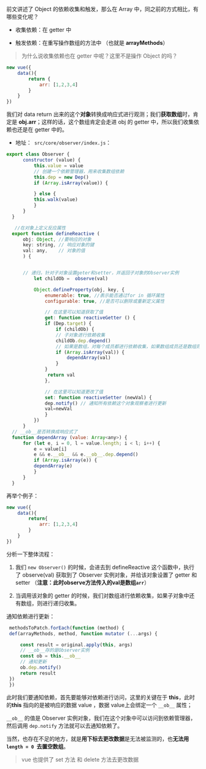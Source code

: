 前文讲述了 Object 的依赖收集和触发，那么在 Array 中，同之前的方式相比，有哪些变化呢？

- 收集依赖：在 getter 中

- 触发依赖：在重写操作数组的方法中 （也就是 **arrayMethods**）

> 为什么说收集依赖也在 getter 中呢？这里不是操作 Object 的吗？

```js
new vue({
    data(){
        return {
            arr: [1,2,3,4]
        }
    }
})
```

我们对 data  return 出来的这个**对象**转换成响应式进行观测；我们**获取数组**时，肯定是 **obj.arr**；这样的话，这个数组肯定会走进 obj 的 getter 中，所以我们收集依赖也还是在 getter 中的。

- 地址：` src/core/observer/index.js`：

```js
export class Observer {
      constructor (value) {
          this.value = value
          // 创建一个依赖管理器，用来收集数组依赖
          this.dep = new Dep()    
          if (Array.isArray(value)) {

          } else {
          this.walk(value)
          }
      }
  }

   //在对象上定义反应属性
  export function defineReactive (
      obj: Object, //要响应的对象
      key: string, // 响应对象的键
      val: any,    // 对象的值
      ) {


      // 递归，针对子对象设置geter和setter，并返回子对象的Observer实例
          let childOb =  observe(val)

          Object.defineProperty(obj, key, {
              enumerable: true, //表示能否通过for in 循环属性
              configurable: true, //是否可以删除或重新定义属性

              // 在这里可以知道获取了值
              get: function reactiveGetter () {
              if (Dep.target) {
                  if (childOb) {
                  // 子对象进行依赖收集
                  childOb.dep.depend()
                  // 如果是数组，对每个成员都进行依赖收集，如果数组成员还是数组则递归；例如二维数组
                  if (Array.isArray(val)) {
                      dependArray(val)
                  }
              }
               return val
              },

              // 在这里可以知道更改了值
              set: function reactiveSetter (newVal) {
              dep.notify() // 通知所有依赖这个对象观察者进行更新
              val=newVal
              }
          })
      }
  // __ob__是否转换成响应式了
  function dependArray (value: Array<any>) {
      for (let e, i = 0, l = value.length; i < l; i++) {
          e = value[i]
          e && e.__ob__ && e.__ob__.dep.depend()
          if (Array.isArray(e)) {
          dependArray(e)
          }
      }
  }
```

再举个例子：

```js
new vue({
    data(){
        return{
            arr: [1,2,3,4]
        }
    }
})
```

分析一下整体流程：

1. 我们 `new Observer()` 的时候，会进去到 defineReactive 这个函数中，执行了 observe(val) 获取到了 Observer 实例对象，并给该对象设置了 getter 和 setter （**注意：此时observe方法传入的val是数组`arr`**）

2. 当调用该对象的 getter 的时候，我们对数组进行依赖收集，如果子对象中还有数组，则进行递归收集。

通知依赖进行更新：

```js
 methodsToPatch.forEach(function (method) {
 def(arrayMethods, method, function mutator (...args) {

     const result = original.apply(this, args)
     // __ob__存的是Observer实例
     const ob = this.__ob__
     // 通知更新
     ob.dep.notify()
     return result
 })
 })
```

此时我们要通知依赖，首先要能够对依赖进行访问，这里的关键在于 **this**，此时的**this** 指向的是被响应的数据 value ，数据 value上会绑定一个 `__ob__` 属性；



`__ob__` 的值是 Observer 实例对象，我们在这个对象中可以访问到依赖管理器，然后调用 `dep.notify` 方法就可以去通知依赖了。



当然，也存在不足的地方，就是**用下标去更改数据**是无法被监测的，也**无法用 `length = 0 `去置空数组**。

> vue 也提供了 set 方法 和 delete 方法去更改数据


